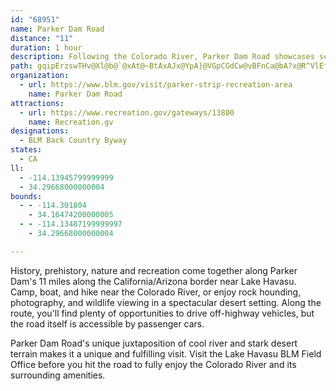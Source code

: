 ```yaml
---
id: "68951"
name: Parker Dam Road
distance: "11"
duration: 1 hour
description: Following the Colorado River, Parker Dam Road showcases scenery, history, and recreation in one of the West's most impressive places.
path: gqipErzswTHv@Xl@b@`@xAt@~BtAxAJx@YpA}@VGpCGdCw@vBFnCa@bA?x@R^VlEfFdAd@vAHjKu@pEqAvPuHlFm@jW}AlKa@fFg@bAWdDgB`EeAxBaB|O}AtA[xBeA|BM~D?rB]pBm@jCgB`A?t@XtArAvA~BxAbIvElLrCvM@rA_@~ADvBPl@~AxC^dAOlDX|KyB~g@S~A_AhEmB|HcF~Z}@zLAlAN~Ad@~BbArCtL|NfKhLnMxKvCtBdA^`ANtACvASfAYlBmAxC}Dh@[h@Qf@?`AV^j@^~@r@|CxInY\p@t@r@nErCt@^t@?b@WZ_@NeAbA{Dr@gAvBqAtAUnBRxBr@xOhNb[~c@rNdRnFrKzBfDzKnNbUn[lFfJvZnk@`p@~|@lC~DfJtO|U|a@pDbGt@|@d@^bB`@|RjB~BEhAw@vCgGhAaAx@SnCSb@OxByAx@UnMIt@XZZv@xAbAlDpAlBjEhC|ArA|ErKzQ~b@~J|TpBdFjBnDtItL`AlBjH`QtAjEp@lDvOht@b@xBNnBO~CqEzRQnAIrBDhBd@tDfBfMV~@`@n@tNtOp@xAV~@|Fts@n@rDrBdHP`A^fIL`Oh@`DpHpQrArC~A|BlAxAbSvQt@jA`Jb\
organization:
  - url: https://www.blm.gov/visit/parker-strip-recreation-area
    name: Parker Dam Road
attractions:
  - url: https://www.recreation.gov/gateways/13800
    name: Recreation.gv
designations:
  - BLM Back Country Byway
states:
  - CA
ll:
  - -114.13945799999999
  - 34.29668000000004
bounds:
  - - -114.301804
    - 34.16474200000005
  - - -114.13487199999997
    - 34.29668000000004

---
```


History, prehistory, nature and recreation come together along Parker Dam's 11 miles along the California/Arizona border near Lake Havasu.  Camp, boat, and hike near the Colorado River, or enjoy rock hounding, photography, and wildlife viewing in a spectacular desert setting.  Along the route, you'll find plenty of opportunities to drive off-highway vehicles, but the road itself is accessible by passenger cars.

Parker Dam Road's unique juxtaposition of cool river and stark desert terrain makes it a unique and fulfilling visit.  Visit the Lake Havasu BLM Field Office before you hit the road to fully enjoy the Colorado River and its surrounding amenities.
